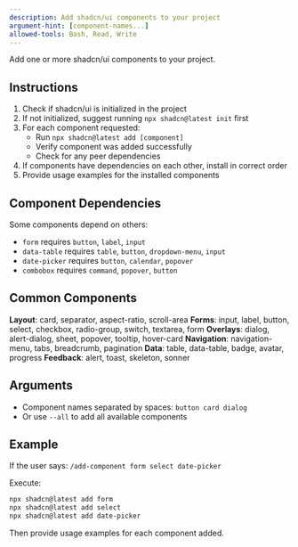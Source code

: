 ```yaml
---
description: Add shadcn/ui components to your project
argument-hint: [component-names...]
allowed-tools: Bash, Read, Write
---
```


Add one or more shadcn/ui components to your project.

## Instructions

1. Check if shadcn/ui is initialized in the project
2. If not initialized, suggest running `npx shadcn@latest init` first
3. For each component requested:
   - Run `npx shadcn@latest add [component]`
   - Verify component was added successfully
   - Check for any peer dependencies
4. If components have dependencies on each other, install in correct order
5. Provide usage examples for the installed components

## Component Dependencies

Some components depend on others:
- `form` requires `button`, `label`, `input`
- `data-table` requires `table`, `button`, `dropdown-menu`, `input`
- `date-picker` requires `button`, `calendar`, `popover`
- `combobox` requires `command`, `popover`, `button`

## Common Components

**Layout**: card, separator, aspect-ratio, scroll-area
**Forms**: input, label, button, select, checkbox, radio-group, switch, textarea, form
**Overlays**: dialog, alert-dialog, sheet, popover, tooltip, hover-card
**Navigation**: navigation-menu, tabs, breadcrumb, pagination
**Data**: table, data-table, badge, avatar, progress
**Feedback**: alert, toast, skeleton, sonner

## Arguments

- Component names separated by spaces: `button card dialog`
- Or use `--all` to add all available components

## Example

If the user says: `/add-component form select date-picker`

Execute:
```bash
npx shadcn@latest add form
npx shadcn@latest add select  
npx shadcn@latest add date-picker
```

Then provide usage examples for each component added.